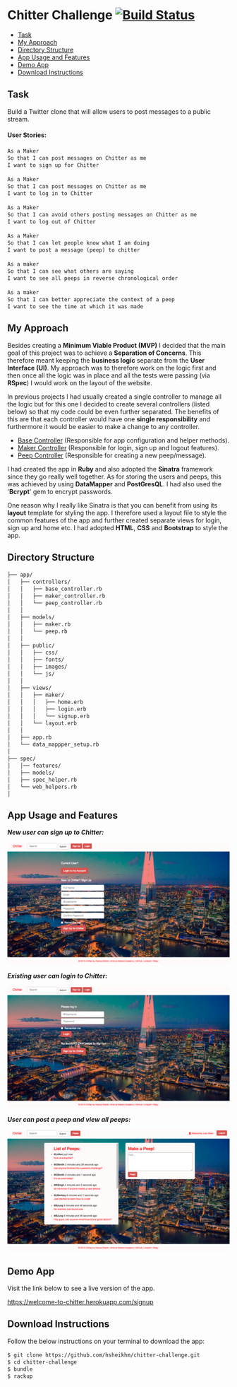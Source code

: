# Chitter Challenge [![Build Status](https://travis-ci.org/hsheikhm/chitter-challenge.svg?branch=master)](https://travis-ci.org/hsheikhm/chitter-challenge)

* [Task](#task)
* [My Approach](#my-approach)
* [Directory Structure](#directory-structure)
* [App Usage and Features](#app-usage-and-features)
* [Demo App](#demo-app)
* [Download Instructions](#download-instructions)

## Task

Build a Twitter clone that will allow users to post messages to a public stream.

#### User Stories:

```
As a Maker
So that I can post messages on Chitter as me
I want to sign up for Chitter

As a Maker
So that I can post messages on Chitter as me
I want to log in to Chitter

As a Maker
So that I can avoid others posting messages on Chitter as me
I want to log out of Chitter

As a Maker
So that I can let people know what I am doing  
I want to post a message (peep) to chitter

As a maker
So that I can see what others are saying  
I want to see all peeps in reverse chronological order

As a maker
So that I can better appreciate the context of a peep
I want to see the time at which it was made
```
## My Approach

Besides creating a **Minimum Viable Product (MVP)** I decided that the main goal of this project was to achieve a **Separation of Concerns**. This therefore meant keeping the **business logic** separate from the **User Interface (UI)**. My approach was to therefore work on the logic first and then once all the logic was in place and all the tests were passing (via **RSpec**) I would work on the layout of the website.

In previous projects I had usually created a single controller to manage all the logic but for this one I decided to create several controllers (listed below) so that my code could be even further separated. The benefits of this are that each controller would have one **single responsibility** and furthermore it would be easier to make a change to any controller.

* [Base Controller](https://github.com/hsheikhm/chitter-challenge/blob/master/app/controllers/base_controller.rb) (Responsible for app configuration and helper methods).
* [Maker Controller](https://github.com/hsheikhm/chitter-challenge/blob/master/app/controllers/maker_controller.rb) (Responsible for login, sign up and logout features).
* [Peep Controller](https://github.com/hsheikhm/chitter-challenge/blob/master/app/controllers/peep_controller.rb) (Responsible for creating a new peep/message).


I had created the app in **Ruby** and also adopted the **Sinatra** framework since they go really well together. As for storing the users and peeps, this was achieved by using **DataMapper** and **PostGresQL**. I had also used the '**Bcrypt**' gem to encrypt passwords.

One reason why I really like Sinatra is that you can benefit from using its **layout** template for styling the app. I therefore used a layout file to style the common features of the app and further created separate views for login, sign up and home etc. I had adopted **HTML**, **CSS** and **Bootstrap** to style the app.

## Directory Structure

```
├── app/
│   ├── controllers/
│   │   ├── base_controller.rb
│   │   ├── maker_controller.rb
│   │   └── peep_controller.rb
│   │
│   ├── models/
│   │   ├── maker.rb
│   │   └── peep.rb
│   │
│   ├── public/
│   │   ├── css/
│   │   ├── fonts/
│   │   ├── images/
│   │   └── js/
│   │
│   ├── views/
│   │   ├── maker/
│   │   │   ├── home.erb
│   │   │   ├── login.erb
│   │   │   └── signup.erb
│   │   └── layout.erb
│   │
│   ├── app.rb
│   └── data_mappper_setup.rb
│
├── spec/
│   │── features/
│   ├── models/
│   ├── spec_helper.rb
│   └── web_helpers.rb
│

```

## App Usage and Features

***New user can sign up to Chitter:***

![Sign Up Page](https://github.com/hsheikhm/Github-Images/blob/master/chitter-challenge/signup.png)

***Existing user can login to Chitter:***

![Login Page](https://github.com/hsheikhm/Github-Images/blob/master/chitter-challenge/login.png)

***User can post a peep and view all peeps:***

![Home Page](https://github.com/hsheikhm/Github-Images/blob/master/chitter-challenge/home.png)

## Demo App

Visit the link below to see a live version of the app.

https://welcome-to-chitter.herokuapp.com/signup

## Download Instructions

Follow the below instructions on your terminal to download the app:

```
$ git clone https://github.com/hsheikhm/chitter-challenge.git
$ cd chitter-challenge
$ bundle
$ rackup

```
